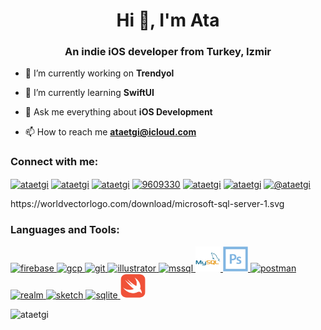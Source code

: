 <h1 align="center">Hi 👋, I'm Ata</h1>
<h3 align="center">An indie iOS developer from Turkey, Izmir</h3>

- 🔭 I’m currently working on **Trendyol**

- 🌱 I’m currently learning **SwiftUI**

- 💬 Ask me everything about **iOS Development**

- 📫 How to reach me **ataetgi@icloud.com**

<h3 align="left">Connect with me:</h3>
<p align="left">
<a href="https://dev.to/ataetgi" target="blank"><img align="center" src="https://cdn.jsdelivr.net/npm/simple-icons@3.0.1/icons/dev-dot-to.svg" alt="ataetgi" height="30" width="40" /></a>
<a href="https://twitter.com/ataetgi" target="blank"><img align="center" src="https://cdn.jsdelivr.net/npm/simple-icons@3.0.1/icons/twitter.svg" alt="ataetgi" height="30" width="40" /></a>
<a href="https://linkedin.com/in/ataetgi" target="blank"><img align="center" src="https://cdn.jsdelivr.net/npm/simple-icons@3.0.1/icons/linkedin.svg" alt="ataetgi" height="30" width="40" /></a>
<a href="https://stackoverflow.com/users/9609330" target="blank"><img align="center" src="https://cdn.jsdelivr.net/npm/simple-icons@3.0.1/icons/stackoverflow.svg" alt="9609330" height="30" width="40" /></a>
<a href="https://fb.com/ataetgi" target="blank"><img align="center" src="https://cdn.jsdelivr.net/npm/simple-icons@3.0.1/icons/facebook.svg" alt="ataetgi" height="30" width="40" /></a>
<a href="https://instagram.com/ataetgi" target="blank"><img align="center" src="https://cdn.jsdelivr.net/npm/simple-icons@3.0.1/icons/instagram.svg" alt="ataetgi" height="30" width="40" /></a>
<a href="https://medium.com/@ataetgi" target="blank"><img align="center" src="https://cdn.jsdelivr.net/npm/simple-icons@3.0.1/icons/medium.svg" alt="@ataetgi" height="30" width="40" /></a>
</p>
https://worldvectorlogo.com/download/microsoft-sql-server-1.svg
<h3 align="left">Languages and Tools:</h3>
<p align="left"> <a href="https://firebase.google.com/" target="_blank"> <img src="https://www.vectorlogo.zone/logos/firebase/firebase-icon.svg" alt="firebase" width="40" height="40"/> </a> <a href="https://cloud.google.com" target="_blank"> <img src="https://www.vectorlogo.zone/logos/google_cloud/google_cloud-icon.svg" alt="gcp" width="40" height="40"/> </a> <a href="https://git-scm.com/" target="_blank"> <img src="https://www.vectorlogo.zone/logos/git-scm/git-scm-icon.svg" alt="git" width="40" height="40"/> </a> <a href="https://www.adobe.com/in/products/illustrator.html" target="_blank"> <img src="https://www.vectorlogo.zone/logos/adobe_illustrator/adobe_illustrator-icon.svg" alt="illustrator" width="40" height="40"/> </a> <a href="https://www.microsoft.com/en-us/sql-server" target="_blank"> <img src="https://cdn.worldvectorlogo.com/logos/microsoft-sql-server-1.svg" alt="mssql" width="40" height="40"/> </a> <a href="https://www.mysql.com/" target="_blank"> <img src="https://raw.githubusercontent.com/devicons/devicon/master/icons/mysql/mysql-original-wordmark.svg" alt="mysql" width="40" height="40"/> </a> <a href="https://www.photoshop.com/en" target="_blank"> <img src="https://raw.githubusercontent.com/devicons/devicon/master/icons/photoshop/photoshop-line.svg" alt="photoshop" width="40" height="40"/> </a> <a href="https://postman.com" target="_blank"> <img src="https://www.vectorlogo.zone/logos/getpostman/getpostman-icon.svg" alt="postman" width="40" height="40"/> </a> <a href="https://realm.io/" target="_blank"> <img src="https://raw.githubusercontent.com/bestofjs/bestofjs-webui/8665e8c267a0215f3159df28b33c365198101df5/public/logos/realm.svg" alt="realm" width="40" height="40"/> </a> <a href="https://www.sketch.com/" target="_blank"> <img src="https://www.vectorlogo.zone/logos/sketchapp/sketchapp-icon.svg" alt="sketch" width="40" height="40"/> </a> <a href="https://www.sqlite.org/" target="_blank"> <img src="https://www.vectorlogo.zone/logos/sqlite/sqlite-icon.svg" alt="sqlite" width="40" height="40"/> </a> <a href="https://developer.apple.com/swift/" target="_blank"> <img src="https://raw.githubusercontent.com/devicons/devicon/master/icons/swift/swift-original.svg" alt="swift" width="40" height="40"/> </a> </p>

<p><img align="left" src="https://github-readme-stats.vercel.app/api/top-langs?username=ataetgi&show_icons=true&locale=en&layout=compact" alt="ataetgi" /></p>
